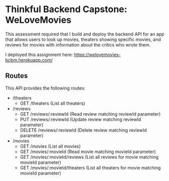 # Thinkful Backend Capstone: WeLoveMovies

This assessment required that I build and deploy the backend API for an app that allows users to look up movies, theaters showing specific movies, and reviews for movies with information about the critics who wrote them.

I deployed this assignment here: https://welovemovies-bcbm.herokuapp.com/

## Routes

This API provides the following routes:
- /theaters
    - GET /theaters (List all theaters)
- /reviews
    - GET /reviews/:reviewId (Read review matching reviewId parameter)
    - PUT /reviews/:reviewId (Update review matching reviewId parameter)
    - DELETE /reviews/:reviewId (Delete review matching reviewId parameter)
- /movies
    - GET /movies (List all movies)
    - GET /movies/:movieId (Read movie matching movieId parameter)
    - GET /movies/:movieId/reviews (List all reviews for movie matching movieId parameter)
    - GET /movies/:movieId/theaters (List all theaters for movie matching movieId parameter)
